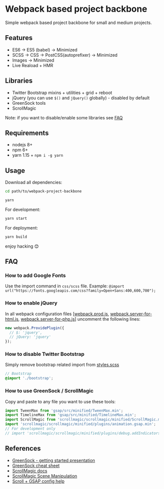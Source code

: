# Webpack based project backbone

Simple webpack based project backbone for small and medium projects.

## Features

- ES6 -> ES5 (babel) -> Minimized
- SCSS -> CSS -> PostCSS(autoprefixer) -> Minimized
- Images -> Minimized
- Live Reaload + HMR

## Libraries

- Twitter Bootstrap mixins + utilities + grid + reboot
- jQuery (you can use `$()` and `jQuery()` globally) - disabled by default
- GreenSock tools
- ScrollMagic

Note: if you want to disable/enable some libraries see [FAQ](https://github.com/dmitriyaa/webpack-project-backbone#faq)

## Requirements

- nodejs 8+
- npm 6+
- yarn 1.15 + `npm i -g yarn`

## Usage

Download all dependencies:

```bash
cd path/to/webpack-project-backbone
```

```bash
yarn
```

For development:

```bash
yarn start
```

For deployment:

```bash
yarn build
```

enjoy hacking 😊

## FAQ

### How to add Google Fonts

Use the import command in `css/scss` file.
Example: `@import url("https://fonts.googleapis.com/css?family=Open+Sans:400,600,700");`

### How to enable jQuery

In all webpack configuration files [[webpack.prod.js](./webpack.prod.js), [webpack.server-for-html.js](./webpack.server-for-html.js), [webpack.server-for-php.js](./webpack.server-for-php.js)] uncomment the following lines:

```js
new webpack.ProvidePlugin({
  // $: 'jquery',
  // jQuery: 'jquery'
});
```

### How to disable Twitter Bootstrap

Simply remove bootstrap related import from [styles.scss](./src/styles.scss)

```scss
// Bootstrap
@import './bootstrap';
```

### How to use GreenSock / ScrollMagic

Copy and paste to any file you want to use these tools:

```js
import TweenMax from 'gsap/src/minified/TweenMax.min';
import TimelineMax from 'gsap/src/minified/TimelineMax.min';
import ScrollMagic from 'scrollmagic/scrollmagic/minified/ScrollMagic.min';
import 'scrollmagic/scrollmagic/minified/plugins/animation.gsap.min';
// For development only
// import 'scrollmagic/scrollmagic/minified/plugins/debug.addIndicators.min';
```

## References

- [GreenSock - getting started presentation](https://greensock.com/jump-start-js)
- [GreenSock cheat sheet](https://ihatetomatoes.net/greensock-cheat-sheet/)
- [ScrollMagic docs](https://github.com/janpaepke/ScrollMagic/wiki/Getting-Started-:-How-to-use-ScrollMagic)
- [ScrollMagic Scene Manipulation](http://scrollmagic.io/examples/basic/scene_manipulation.html)
- [Scroll + GSAP config help](https://www.grzegorowski.com/scrollmagic-setup-for-webpack-commonjs/)
